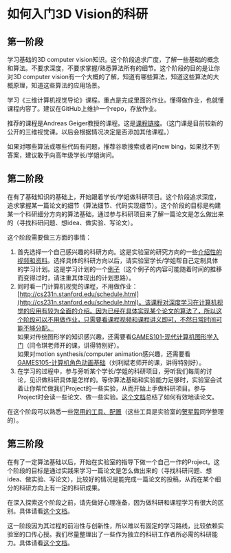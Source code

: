 # 如何入门3D Vision的科研

## 第一阶段

学习基础的3D computer vision知识。这个阶段追求广度，了解一些基础的概念和算法。不要求深度，不要求掌握/熟悉算法所有的细节。这个阶段的目的是让你对3D computer vision有一个大概的了解，知道有哪些算法，知道这些算法的大概原理，知道这些算法的应用场景。

学习《三维计算机视觉导论》课程。重点是完成里面的作业。懂得做作业，也就懂课程内容了。建议在GitHub上维护一个repo，存放作业。

推荐的课程是Andreas Geiger教授的课程。这是[课程链接](https://uni-tuebingen.de/fakultaeten/mathematisch-naturwissenschaftliche-fakultaet/fachbereiche/informatik/lehrstuehle/autonomous-vision/lectures/computer-vision/)。（这门课是目前较新的公开的三维视觉课。以后会根据情况决定是否添加其他课程。）

如果对哪些算法或哪些代码有问题，推荐谷歌搜索或者问new bing，如果找不到答案，建议敢于向高年级学长/学姐询问。

## 第二阶段 

在有了基础知识的基础上，开始跟着学长/学姐做科研项目。这个阶段追求深度，追求掌握某一篇论文的细节（算法细节、代码实现细节）。这个阶段的目标是构建某一个科研细分方向的算法基础，通过参与科研项目来了解一篇论文是怎么做出来的（寻找科研问题、想idea、做实验、写论文）。

这个阶段需要做三方面的事情：

1. 首先选择一个自己感兴趣的科研方向。这是实验室的研究方向的一些[介绍性的视频和资料](https://pengsida.notion.site/38a877c2debb4fb79d3188d64703dab5)。选择具体的科研方向以后，请实验室学长/学姐帮自己定制具体的学习计划。这是学习计划的一个[例子](https://pengsida.notion.site/b465764283f749929650343567f4c9c1)（这个例子的内容可能随着时间的推移而变得过时，请注重其体现出的计划思路）。
2. 同时看一门计算机视觉的课程，不用做作业：[http://cs231n.stanford.edu/schedule.html](http://cs231n.stanford.edu/schedule.html)。该课程对深度学习在计算机视觉的应用有较为全面的介绍。因为已经在具体实现某个论文的算法了，所以这个阶段可以不用做作业，只需要看课程视频和课程讲义即可，不然日常时间可能不够分配。  
如果对传统图形学的知识感兴趣，还需要看[GAMES101-现代计算机图形学入门](https://games-cn.org/intro-graphics/)（闫令琪老师开的课，讲得特别好）。  
如果对motion synthesis/computer animation感兴趣，还需要看[GAMES105-计算机角色动画基础](https://games-105.github.io/)（刘利斌老师开的课，讲得特别好）。
3. 在学习的过程中，参与旁听某个学长/学姐的科研项目，旁听我们每周的讨论，见识做科研具体是怎样的。等你算法基础和实验能力足够时，实验室会试着让你帮忙做我们Project的一些实验，从而开始上手做科研项目。参与Project时会读一些论文、做一些实验。[这个文档](https://pengsida.notion.site/d192db870bc64436ae4a4a590b36772a)总结了如何有效地读论文。

在这个阶段可以熟悉一些[常用的工具、配置](https://pengsida.notion.site/59569d7b66954578b21bf1dc6ea35776)（这些工具是实验室的[贺星毅](https://github.com/hxy-123)同学整理的）。

## 第三阶段

在有了一定算法基础以后，开始在实验室的指导下做一个自己一作的Project。这个阶段的目标是通过实践来学习一篇论文是怎么做出来的（寻找科研问题、想idea、做实验、写论文），比较好的情况是能完成一篇论文的投稿，从而在某个细分的科研方向上有一定的科研成果。

在深入探索这个阶段之前，请先做好心理准备，因为做科研和课程学习有很大的区别。具体请看[这个文档](https://pengsida.notion.site/a3fe9f17b8af46558cd1112627009c83)。

这一阶段因为其过程的前沿性与创新性，所以难以有固定的学习路线，比较依赖实验室的口传心授。我们尽量整理出了一些作为独立的科研工作者所必需的科研能力。具体请看[这个文档](./getting_advanced_in_research.md)。
